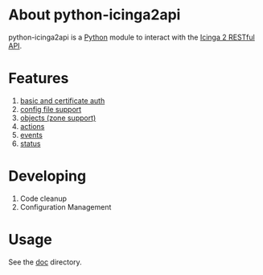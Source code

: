 # <a id="about-icinga2"></a> About python-icinga2api

python-icinga2api is a [Python](http://www.python.org) module to interact with the [Icinga 2 RESTful API](http://docs.icinga.org/icinga2/latest/doc/module/icinga2/chapter/icinga2-api).

# Features

1. [basic and certificate auth](doc/2-authentication.md)
1. [config file support](doc/2-authentication.md#-config-file)
1. [objects (zone support)](doc/3-objects.md)
1. [actions](doc/4-actions.md)
1. [events](doc/5-events.md)
1. [status](doc/6-status.md)

# Developing

1. Code cleanup
1. Configuration Management

# Usage

See the [doc](doc) directory.
